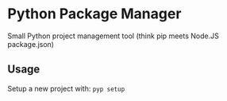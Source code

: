 # Python Package Manager
Small Python project management tool (think pip meets Node.JS package.json)

## Usage
Setup a new project with: `pyp setup`
